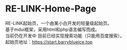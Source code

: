 # RE-LINK-Home-Page
RE-LINK起始页，一个由某小白开发的轻量级起始页。  
基于mdui框架，采用html和php语言编写而成。  
当前仍在开发中 目前已经实现搜索功能（只能用百度搜索）。  
起始页地址：https://start.barryblueice.top  
